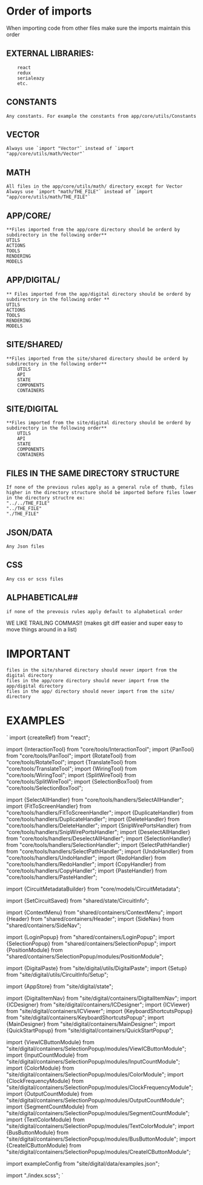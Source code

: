 # Order of imports #
When importing code from other files make sure the imports maintain this order

## EXTERNAL LIBRARIES: ##
        react
        redux
        serialeazy
        etc.
        

## CONSTANTS ##
    Any constants. For example the constants from app/core/utils/Constants
## VECTOR ##   
    Always use `import "Vector"` instead of `import "app/core/utils/math/Vector"`

## MATH ##
    All files in the app/core/utils/math/ directory except for Vector
    Always use `import "math/THE_FILE"` instead of `import "app/core/utils/math/THE_FILE"`


## APP/CORE/ ##
    **Files imported from the app/core directory should be orderd by subdirectory in the following order**
    UTILS
    ACTIONS
    TOOLS
    RENDERING
    MODELS
## APP/DIGITAL/ ##
    ** Files imported from the app/digital directory should be orderd by subdirectory in the following order **
    UTILS
    ACTIONS
    TOOLS
    RENDERING
    MODELS

## SITE/SHARED/ ##
    **Files imported from the site/shared directory should be orderd by subdirectory in the following order**
        UTILS
        API
        STATE
        COMPONENTS
        CONTAINERS
## SITE/DIGITAL ##
    **Files imported from the site/digital directory should be orderd by subdirectory in the following order**
        UTILS
        API
        STATE
        COMPONENTS
        CONTAINERS
    
## FILES IN THE SAME DIRECTORY STRUCTURE ##
    If none of the previous rules apply as a general rule of thumb, files higher in the directory structure shold be imported before files lower in the directory structre ex:
    "../../THE_FILE"
    "../THE_FILE"
    "./THE_FILE"

## JSON/DATA ##
    Any Json files

## CSS ##
    Any css or scss files

## ALPHABETICAL##
    if none of the prevouis rules apply default to alphabetical order
    
    
WE LIKE TRAILING COMMAS!! (makes git diff easier and super easy to move things around in a list)

# IMPORTANT #
    files in the site/shared directory should never import from the digital directory
    files in the app/core directory should never import from the app/digital directory
    files in the app/ directory should never import from the site/ directory 

# EXAMPLES #

`
import {createRef} from "react";

import {InteractionTool}    from "core/tools/InteractionTool";
import {PanTool}            from "core/tools/PanTool";
import {RotateTool}         from "core/tools/RotateTool";
import {TranslateTool}      from "core/tools/TranslateTool";
import {WiringTool}         from "core/tools/WiringTool";
import {SplitWireTool}      from "core/tools/SplitWireTool";
import {SelectionBoxTool}   from "core/tools/SelectionBoxTool";

import {SelectAllHandler}     from "core/tools/handlers/SelectAllHandler";
import {FitToScreenHandler}   from "core/tools/handlers/FitToScreenHandler";
import {DuplicateHandler}     from "core/tools/handlers/DuplicateHandler";
import {DeleteHandler}        from "core/tools/handlers/DeleteHandler";
import {SnipWirePortsHandler} from "core/tools/handlers/SnipWirePortsHandler";
import {DeselectAllHandler}   from "core/tools/handlers/DeselectAllHandler";
import {SelectionHandler}     from "core/tools/handlers/SelectionHandler";
import {SelectPathHandler}    from "core/tools/handlers/SelectPathHandler";
import {UndoHandler}          from "core/tools/handlers/UndoHandler";
import {RedoHandler}          from "core/tools/handlers/RedoHandler";
import {CopyHandler}          from "core/tools/handlers/CopyHandler";
import {PasteHandler}         from "core/tools/handlers/PasteHandler";

import {CircuitMetadataBuilder} from "core/models/CircuitMetadata";

import {SetCircuitSaved} from "shared/state/CircuitInfo";

import {ContextMenu}     from "shared/containers/ContextMenu";
import {Header}          from "shared/containers/Header";
import {SideNav}         from "shared/containers/SideNav";

import {LoginPopup}           from "shared/containers/LoginPopup";
import {SelectionPopup}       from "shared/containers/SelectionPopup";
import {PositionModule}       from "shared/containers/SelectionPopup/modules/PositionModule";

import {DigitalPaste} from "site/digital/utils/DigitalPaste";
import {Setup}        from "site/digital/utils/CircuitInfo/Setup";

import {AppStore} from "site/digital/state";

import {DigitalItemNav}         from "site/digital/containers/DigitalItemNav";
import {ICDesigner}             from "site/digital/containers/ICDesigner";
import {ICViewer}               from "site/digital/containers/ICViewer";
import {KeyboardShortcutsPopup} from "site/digital/containers/KeyboardShortcutsPopup";
import {MainDesigner}           from "site/digital/containers/MainDesigner";
import {QuickStartPopup}        from "site/digital/containers/QuickStartPopup";

import {ViewICButtonModule}   from "site/digital/containers/SelectionPopup/modules/ViewICButtonModule";
import {InputCountModule}     from "site/digital/containers/SelectionPopup/modules/InputCountModule";
import {ColorModule}          from "site/digital/containers/SelectionPopup/modules/ColorModule";
import {ClockFrequencyModule} from "site/digital/containers/SelectionPopup/modules/ClockFrequencyModule";
import {OutputCountModule}    from "site/digital/containers/SelectionPopup/modules/OutputCountModule";
import {SegmentCountModule}   from "site/digital/containers/SelectionPopup/modules/SegmentCountModule";
import {TextColorModule}      from "site/digital/containers/SelectionPopup/modules/TextColorModule";
import {BusButtonModule}      from "site/digital/containers/SelectionPopup/modules/BusButtonModule";
import {CreateICButtonModule} from "site/digital/containers/SelectionPopup/modules/CreateICButtonModule";

import exampleConfig from "site/digital/data/examples.json";

import "./index.scss";
`
